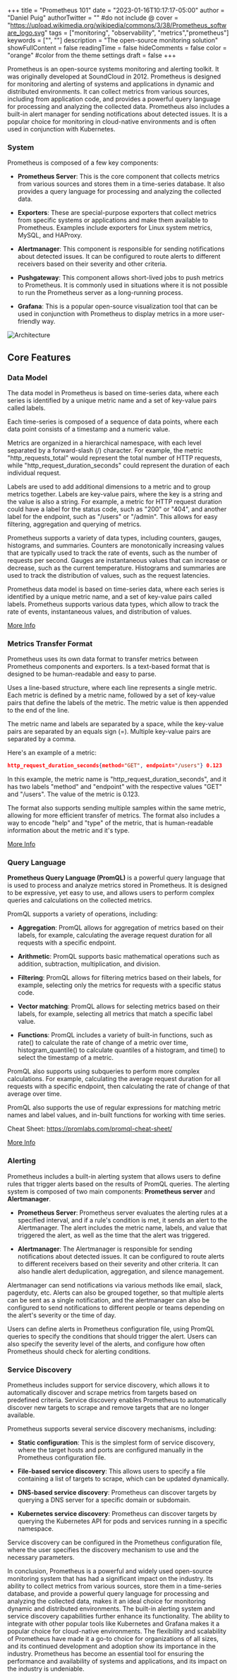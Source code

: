 +++
title = "Prometheus 101"
date = "2023-01-16T10:17:17-05:00"
author = "Daniel Puig"
authorTwitter = "" #do not include @
cover = "https://upload.wikimedia.org/wikipedia/commons/3/38/Prometheus_software_logo.svg"
tags = ["monitoring", "observability", "metrics","prometheus"]
keywords = ["", ""]
description = "The open-source monitoring solution"
showFullContent = false
readingTime = false
hideComments = false
color = "orange" #color from the theme settings
draft = false
+++


Prometheus is an open-source systems monitoring and alerting toolkit. It was originally developed at SoundCloud in 2012. Prometheus is designed for monitoring and alerting of systems and applications in dynamic and distributed environments. It can collect metrics from various sources, including from application code, and provides a powerful query language for processing and analyzing the collected data. Prometheus also includes a built-in alert manager for sending notifications about detected issues. It is a popular choice for monitoring in cloud-native environments and is often used in conjunction with Kubernetes.

### System

Prometheus is composed of a few key components:

- __Prometheus Server__: This is the core component that collects metrics from various sources and stores them in a time-series database. It also provides a query language for processing and analyzing the collected data.

- __Exporters__: These are special-purpose exporters that collect metrics from specific systems or applications and make them available to Prometheus. Examples include exporters for Linux system metrics, MySQL, and HAProxy.

- __Alertmanager__: This component is responsible for sending notifications about detected issues. It can be configured to route alerts to different receivers based on their severity and other criteria.

- __Pushgateway__: This component allows short-lived jobs to push metrics to Prometheus. It is commonly used in situations where it is not possible to run the Prometheus server as a long-running process.

- __Grafana__: This is a popular open-source visualization tool that can be used in conjunction with Prometheus to display metrics in a more user-friendly way.

![Architecture](https://prometheus.io/assets/architecture.png)

## Core Features

### Data Model

The data model in Prometheus is based on time-series data, where each series is identified by a unique metric name and a set of key-value pairs called labels.

Each time-series is composed of a sequence of data points, where each data point consists of a timestamp and a numeric value.

Metrics are organized in a hierarchical namespace, with each level separated by a forward-slash (/) character. For example, the metric "http_requests_total" would represent the total number of HTTP requests, while "http_request_duration_seconds" could represent the duration of each individual request.

Labels are used to add additional dimensions to a metric and to group metrics together. Labels are key-value pairs, where the key is a string and the value is also a string. For example, a metric for HTTP request duration could have a label for the status code, such as "200" or "404", and another label for the endpoint, such as "/users" or "/admin". This allows for easy filtering, aggregation and querying of metrics.

Prometheus supports a variety of data types, including counters, gauges, histograms, and summaries. Counters are monotonically increasing values that are typically used to track the rate of events, such as the number of requests per second. Gauges are instantaneous values that can increase or decrease, such as the current temperature. Histograms and summaries are used to track the distribution of values, such as the request latencies.

Prometheus data model is based on time-series data, where each series is identified by a unique metric name, and a set of key-value pairs called labels. Prometheus supports various data types, which allow to track the rate of events, instantaneous values, and distribution of values.

[More Info](https://prometheus.io/docs/concepts/data_model/#data-model)


### Metrics Transfer Format

Prometheus uses its own data format to transfer metrics between Prometheus components and exporters. Is a text-based format that is designed to be human-readable and easy to parse.

Uses a line-based structure, where each line represents a single metric. Each metric is defined by a metric name, followed by a set of key-value pairs that define the labels of the metric. The metric value is then appended to the end of the line.

The metric name and labels are separated by a space, while the key-value pairs are separated by an equals sign (=). Multiple key-value pairs are separated by a comma.

Here's an example of a metric:

```json
http_request_duration_seconds{method="GET", endpoint="/users"} 0.123
```
In this example, the metric name is "http_request_duration_seconds", and it has two labels "method" and "endpoint" with the respective values "GET" and "/users". The value of the metric is 0.123.

The format also supports sending multiple samples within the same metric, allowing for more efficient transfer of metrics. The format also includes a way to encode "help" and "type" of the metric, that is human-readable information about the metric and it's type.

[More Info](https://training.promlabs.com/training/introduction-to-prometheus/prometheus-an-overview/metrics-transfer-format)

### Query Language

__Prometheus Query Language (PromQL)__ is a powerful query language that is used to process and analyze metrics stored in Prometheus. It is designed to be expressive, yet easy to use, and allows users to perform complex queries and calculations on the collected metrics.

PromQL supports a variety of operations, including:

- __Aggregation__: PromQL allows for aggregation of metrics based on their labels, for example, calculating the average request duration for all requests with a specific endpoint.

- __Arithmetic__: PromQL supports basic mathematical operations such as addition, subtraction, multiplication, and division.

- __Filtering__: PromQL allows for filtering metrics based on their labels, for example, selecting only the metrics for requests with a specific status code.

- __Vector matching__: PromQL allows for selecting metrics based on their labels, for example, selecting all metrics that match a specific label value.

- __Functions__: PromQL includes a variety of built-in functions, such as rate() to calculate the rate of change of a metric over time, histogram_quantile() to calculate quantiles of a histogram, and time() to select the timestamp of a metric.

PromQL also supports using subqueries to perform more complex calculations. For example, calculating the average request duration for all requests with a specific endpoint, then calculating the rate of change of that average over time.

PromQL also supports the use of regular expressions for matching metric names and label values, and in-built functions for working with time series.

Cheat Sheet: https://promlabs.com/promql-cheat-sheet/

[More Info](https://prometheus.io/docs/prometheus/latest/querying/basics/)

### Alerting

Prometheus includes a built-in alerting system that allows users to define rules that trigger alerts based on the results of PromQL queries. The alerting system is composed of two main components: __Prometheus server__ and __Alertmanager__.

- __Prometheus Server__: Prometheus server evaluates the alerting rules at a specified interval, and if a rule's condition is met, it sends an alert to the Alertmanager. The alert includes the metric name, labels, and value that triggered the alert, as well as the time that the alert was triggered.

- __Alertmanager__: The Alertmanager is responsible for sending notifications about detected issues. It can be configured to route alerts to different receivers based on their severity and other criteria. It can also handle alert deduplication, aggregation, and silence management.

Alertmanager can send notifications via various methods like email, slack, pagerduty, etc. Alerts can also be grouped together, so that multiple alerts can be sent as a single notification, and the alertmanager can also be configured to send notifications to different people or teams depending on the alert's severity or the time of day.

Users can define alerts in Prometheus configuration file, using PromQL queries to specify the conditions that should trigger the alert. Users can also specify the severity level of the alerts, and configure how often Prometheus should check for alerting conditions.

### Service Discovery

Prometheus includes support for service discovery, which allows it to automatically discover and scrape metrics from targets based on predefined criteria. Service discovery enables Prometheus to automatically discover new targets to scrape and remove targets that are no longer available.

Prometheus supports several service discovery mechanisms, including:

- __Static configuration__: This is the simplest form of service discovery, where the target hosts and ports are configured manually in the Prometheus configuration file.

- __File-based service discovery__: This allows users to specify a file containing a list of targets to scrape, which can be updated dynamically.

- __DNS-based service discovery__: Prometheus can discover targets by querying a DNS server for a specific domain or subdomain.

- __Kubernetes service discovery__: Prometheus can discover targets by querying the Kubernetes API for pods and services running in a specific namespace.

Service discovery can be configured in the Prometheus configuration file, where the user specifies the discovery mechanism to use and the necessary parameters.


In conclusion, Prometheus is a powerful and widely used open-source monitoring system that has had a significant impact on the industry. Its ability to collect metrics from various sources, store them in a time-series database, and provide a powerful query language for processing and analyzing the collected data, makes it an ideal choice for monitoring dynamic and distributed environments. The built-in alerting system and service discovery capabilities further enhance its functionality. The ability to integrate with other popular tools like Kubernetes and Grafana makes it a popular choice for cloud-native environments. The flexibility and scalability of Prometheus have made it a go-to choice for organizations of all sizes, and its continued development and adoption show its importance in the industry. Prometheus has become an essential tool for ensuring the performance and availability of systems and applications, and its impact on the industry is undeniable.






